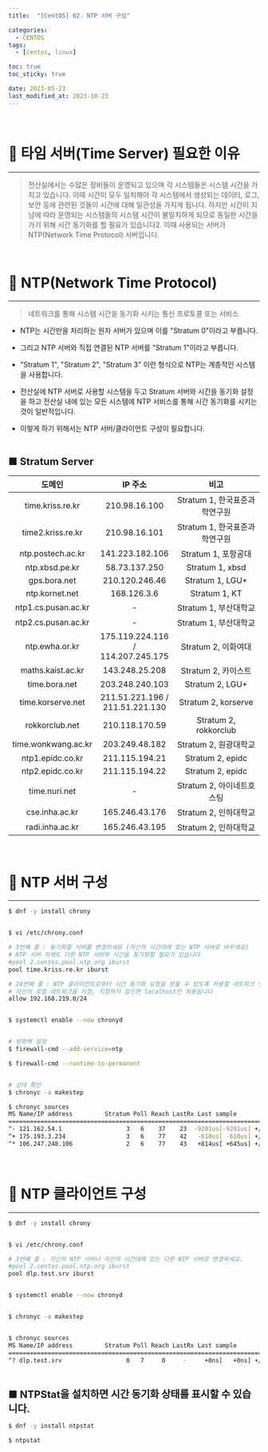 ```yaml
---
title:  "[CentOS] 02. NTP 서버 구성" 

categories:
  - CENTOS
tags:
  - [centos, linux]

toc: true
toc_sticky: true

date: 2023-05-23
last_modified_at: 2023-10-23
---
```

<br>

# 🔔 타임 서버(Time Server) 필요한 이유
---

<style>
table {
    font-size: 12pt;
}
table th:first-of-type {
    width: 5%;
}
table th:nth-of-type(2) {
    width: 15%;
}
table th:nth-of-type(3) {
    width: 50%;
}
table th:nth-of-type(4) {
    width: 30%;
}
big {
    font-size: 15pt;
}
</style>

> 전산실에서는 수많은 장비들이 운영되고 있으며 각 시스템들은 시스템 시간을 가지고 있습니다. 이때 시간이 모두 일치해야 각 시스템에서 생성되는 데이터, 로그, 보안 등에 관련된 것들이 시간에 대해 일관성을 가지게 됩니다. 하지만 시간이 지남에 따라 운영되는 시스템들의 시스템 시간이 불일치하게 되므로 동일한 시간을 가기 위해 시간 동기화를 할 필요가 있습니다2. 이때 사용되는 서버가 NTP(Network Time Protocol) 서버입니다.

<br>

# 🔔 NTP(Network Time Protocol)
---

> 네트워크를 통해 시스템 시간을 동기화 시키는 통신 프로토콜 또는 서비스

+ NTP는 시간만을 처리하는 원자 서버가 있으며 이를 "Stratum 0"이라고 부릅니다.

+ 그리고 NTP 서버와 직접 연결된 NTP 서버를 "Stratum 1"이라고 부릅니다.

+ "Stratum 1", "Stratum 2", "Stratum 3" 이런 형식으로 NTP는 계층적인 시스템을 사용합니다.

+ 전산실에 NTP 서버로 사용할 시스템을 두고 Stratum 서버와 시간을 동기화 설정을 하고 전산실 내에 있는 모든 시스템에 NTP 서비스를 통해 시간 동기화를 시키는 것이 일반적입니다.

+ 이렇게 하기 위해서는 NTP 서버/클라이언트 구성이 필요합니다.

<br>

<big> **■ Stratum Server** </big>

|도메인|IP 주소|비고|
|:---:|:---:|:---:|
|time.kriss.re.kr|210.98.16.100|Stratum 1, 한국표준과학연구원|
|time2.kriss.re.kr|210.98.16.101|Stratum 1, 한국표준과학연구원|
|ntp.postech.ac.kr|141.223.182.106|Stratum 1, 포항공대|
|ntp.xbsd.pe.kr|58.73.137.250|Stratum 1, xbsd|
|gps.bora.net|210.120.246.46|Stratum 1, LGU+|
|ntp.kornet.net|168.126.3.6|Stratum 1, KT|
|ntp1.cs.pusan.ac.kr|-|Stratum 1, 부산대학교|
|ntp2.cs.pusan.ac.kr|-|Stratum 1, 부산대학교|
|ntp.ewha.or.kr|175.119.224.116 / 114.207.245.175 |Stratum 2, 이화여대|
|maths.kaist.ac.kr |143.248.25.208 |Stratum 2, 카이스트|
|time.bora.net |203.248.240.103 |Stratum 2, LGU+|
|time.korserve.net |211.51.221.196 / 211.51.221.130 |Stratum 2, korserve|
|rokkorclub.net |210.118.170.59 |Stratum 2, rokkorclub|
|time.wonkwang.ac.kr |203.249.48.182 |Stratum 2, 원광대학교|
|ntp1.epidc.co.kr |211.115.194.21 |Stratum 2, epidc|
|ntp2.epidc.co.kr |211.115.194.22 |Stratum 2, epidc|
|time.nuri.net |- |Stratum 2, 아이네트호스팅|
|cse.inha.ac.kr |165.246.43.176 |Stratum 2, 인하대학교|
|radi.inha.ac.kr |165.246.43.195 |Stratum 2, 인하대학교|

<br>

# 🔔 NTP 서버 구성
---

```bash
$ dnf -y install chrony


$ vi /etc/chrony.conf

# 3번째 줄 : 동기화할 서버를 변경하세요 (자신의 시간대에 맞는 NTP 서버로 바꾸세요)
# NTP 서버 자체도 다른 NTP 서버와 시간을 동기화할 필요가 있습니다
#pool 2.centos.pool.ntp.org iburst
pool time.kriss.re.kr iburst

# 24번째 줄 : NTP 클라이언트로부터 시간 동기화 요청을 받을 수 있도록 허용할 네트워크 범위를 추가하세요
# 자신의 로컬 네트워크을 지정, 지정하지 않으면 localhost만 허용됩니다
allow 192.168.219.0/24


$ systemctl enable --now chronyd


# 방화벽 설정
$ firewall-cmd --add-service=ntp

$ firewall-cmd --runtime-to-permanent


# 상태 확인
$ chronyc -a makestep

$ chronyc sources
MS Name/IP address         Stratum Poll Reach LastRx Last sample
===============================================================================
^- 121.162.54.1                  3   6    37    23  -9201us[-9201us] +/-   28ms
^+ 175.193.3.234                 3   6    77    42   -610us[ -610us] +/-   38ms
^* 106.247.248.106               2   6    77    43   +814us[ +645us] +/-   32ms
```

<br>

# 🔔 NTP 클라이언트 구성
---

```bash
$ dnf -y install chrony


$ vi /etc/chrony.conf

# 3번째 줄 : 자신의 NTP 서버나 자신의 시간대에 있는 다른 NTP 서버로 변경하세요.
#pool 2.centos.pool.ntp.org iburst
pool dlp.test.srv iburst


$ systemctl enable --now chronyd


$ chronyc -a makestep


$ chronyc sources
MS Name/IP address         Stratum Poll Reach LastRx Last sample
===============================================================================
^? dlp.test.srv                  0   7     0     -     +0ns[   +0ns] +/-    0ns
```

<br>

<big> **■ NTPStat을 설치하면 시간 동기화 상태를 표시할 수 있습니다.** </big>

```bash
$ dnf -y install ntpstat

$ ntpstat
```